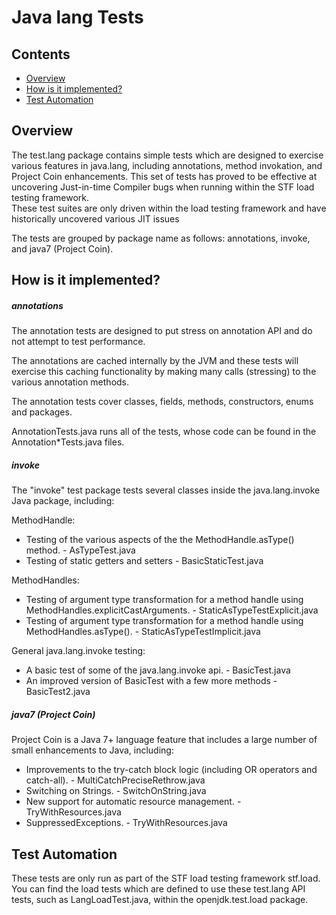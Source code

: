 Java lang Tests
===============

## Contents

  * [Overview](#overview)
  * [How is it implemented?](#how-is-it-implemented)
  * [Test Automation](#test-automation)

## Overview

The test.lang package contains simple tests which are designed to exercise various features in java.lang, including annotations, method invokation, and Project Coin enhancements. 
This set of tests has proved to be effective at uncovering Just-in-time Compiler bugs when running within the STF load testing framework.  
These test suites are only driven within the load testing framework and have historically uncovered various JIT issues

The tests are grouped by package name as follows: annotations, invoke, and java7 (Project Coin).

## How is it implemented?

##### annotations

The annotation tests are designed to put stress on annotation API and do not attempt to test performance. 

The annotations are cached internally by the JVM and these tests will exercise this caching functionality by making many calls (stressing) to the various annotation methods. 

The annotation tests cover classes, fields, methods, constructors, enums and packages.

AnnotationTests.java runs all of the tests, whose code can be found in the Annotation*Tests.java files.

##### invoke

The "invoke" test package tests several classes inside the java.lang.invoke Java package, including: 

MethodHandle:
 - Testing of the various aspects of the the MethodHandle.asType() method. - AsTypeTest.java
 - Testing of static getters and setters - BasicStaticTest.java

MethodHandles:
 - Testing of argument type transformation for a method handle using MethodHandles.explicitCastArguments. - StaticAsTypeTestExplicit.java
 - Testing of argument type transformation for a method handle using MethodHandles.asType(). - StaticAsTypeTestImplicit.java
 
General java.lang.invoke testing:
 - A basic test of some of the java.lang.invoke api. - BasicTest.java
 - An improved version of BasicTest with a few more methods - BasicTest2.java

##### java7 (Project Coin)

Project Coin is a Java 7+ language feature that includes a large number of small enhancements to Java, including:
 - Improvements to the try-catch block logic (including OR operators and catch-all). - MultiCatchPreciseRethrow.java
 - Switching on Strings. - SwitchOnString.java
 - New support for automatic resource management. - TryWithResources.java
 - SuppressedExceptions. - TryWithResources.java

## Test Automation

These tests are only run as part of the STF load testing framework stf.load. You can find the load tests which are defined to use these test.lang API tests, such as LangLoadTest.java, within the openjdk.test.load package.
